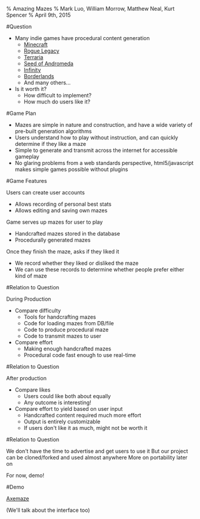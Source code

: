 % Amazing Mazes
% Mark Luo, William Morrow, Matthew Neal, Kurt Spencer
% April 9th, 2015

#Question

* Many indie games have procedural content generation
    + [Minecraft](http://minecraft.net/ "Minecraft")
    + [Rogue Legacy](http://www.roguelegacy.com "Rogue Legacy")
    + [Terraria](https://terraria.org/ "Terraria")
    + [Seed of Andromeda](https://www.seedofandromeda.com/ "Seed of Andromeda")
    + [Infinity](https://www.inovaestudios.com/ "Infinity")
    + [Borderlands](http://borderlandsthegame.com "Borderlands")
    + And many others...
* Is it worth it?
    + How difficult to implement?
    + How much do users like it?

#Game Plan

* Mazes are simple in nature and construction, and have a wide variety of pre-built generation algorithms
* Users understand how to play without instruction, and can quickly determine if they like a maze
* Simple to generate and transmit across the internet for accessible gameplay
* No glaring problems from a web standards perspective, html5/javascript makes simple games possible without plugins

#Game Features

Users can create user accounts

* Allows recording of personal best stats
* Allows editing and saving own mazes

Game serves up mazes for user to play

* Handcrafted mazes stored in the database
* Procedurally generated mazes

Once they finish the maze, asks if they liked it

* We record whether they liked or disliked the maze
* We can use these records to determine whether people prefer either kind of maze

#Relation to Question

During Production

* Compare difficulty
    + Tools for handcrafting mazes
    + Code for loading mazes from DB/file
    + Code to produce procedural maze
    + Code to transmit mazes to user
* Compare effort
    + Making enough handcrafted mazes
    + Procedural code fast enough to use real-time

#Relation to Question

After production

* Compare likes
    + Users could like both about equally
    + Any outcome is interesting!
* Compare effort to yield based on user input
    + Handcrafted content required much more effort
    + Output is entirely customizable
    + If users don't like it as much, might not be worth it

#Relation to Question

We don't have the time to advertise and get users to use it
But our project can be cloned/forked and used almost anywhere
More on portability later on

For now, demo!

#Demo

[Axemaze](http://axemaze.herokuapp.com/ "Axemaze")

(We'll talk about the interface too)











